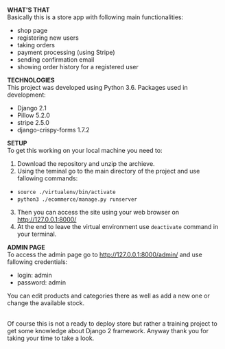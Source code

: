 **WHAT'S THAT**<br>
Basically this is a store app with following main functionalities:
- shop page
- registering new users
- taking orders
- payment processing (using Stripe)
- sending confirmation email
- showing order history for a registered user


**TECHNOLOGIES**<br>
This project was developed using Python 3.6.
Packages used in development:
- Django 2.1
- Pillow 5.2.0
- stripe 2.5.0
- django-crispy-forms 1.7.2


**SETUP**<br>
To get this working on your local machine you need to:
1. Download the repository and unzip the archieve.
2. Using the teminal go to the main directory of the project and use fallowing commands:
- `source ./virtualenv/bin/activate`
- `python3 ./ecommerce/manage.py runserver`
3. Then you can access the site using your web browser on http://127.0.0.1:8000/
4. At the end to leave the virtual environment use `deactivate` command in your terminal.


**ADMIN PAGE**<br>
To access the admin page go to http://127.0.0.1:8000/admin/ and use fallowing credentials:
- login: admin
- password: admin

You can edit products and categories there as well as add a new one or change the available stock. 
<br>
<br>

Of course this is not a ready to deploy store but rather a training project to get some knowledge about Django 2 framework.
Anyway thank you for taking your time to take a look.
